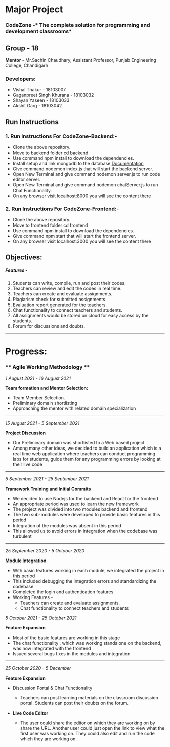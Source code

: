 # Major Project
### CodeZone -* The complete solution for programming and development classrooms*




## Group - 18

**Mentor** - Mr.Sachin Chaudhary, Assistant Professor, Punjab Engineering College, Chandigarh
### Developers:

- Vishal Thakur - 18103007
- Gaganpreet Singh Khurana - 18103032
- Shayan Yaseen - 18103033
- Akshit Garg - 18103042


## Run Instructions
###  1. Run Instructions For CodeZone-Backend:-


- Clone the above repository.
- Move to backend folder cd backend
- Use command npm install to download the dependencies.
- Install setup and link mongodb to the database [Documentation](https://docs.mongodb.com/manual/tutorial/install-mongodb-on-os-x/)
- Give command nodemon index.js that will start the backend server.
- Open New Terminal and give command nodemon server.js to run code editor server.
- Open New Terminal and give command nodemon chatServer.js to run Chat Functionality.
- On any browser visit localhost:8000 you will see the content there

###  2. Run Instructions For CodeZone-Frontend:-

- Clone the above repository.
- Move to frontend folder cd frontend
- Use command npm install to download the dependencies.
- Give command npm start that will start the frontend server.
- On any browser visit localhost:3000 you will see the content there


## Objectives:

#####  Features -
1. Students can write, compile, run and post their codes.
2. Teachers can review and edit the codes in real time.
3. Teachers can create and evaluate assignments.
4. Plagiarism check for submitted assignments.
5. Evaluation report generated for the teachers.
6. Chat functionality to connect teachers and students.
7. All assignments would be stored on cloud for easy access by the students.
8. Forum for discussions and doubts.

---

# Progress:

###  ** Agile Working Methodology  **
> 


*1 August 2021 - 16 August 2021*

**Team formation and Mentor Selection:**

- Team Member Selection.
- Preliminary domain shortlisting
- Approaching the mentor with related domain specialization

---
*15 August 2021 - 5 September 2021*

**Project Discussion**

- Our Preliminary domain was shortlisted to a Web based project
- Among many other ideas, we decided to build an application which is a real time web application where teachers can conduct programming labs for students, guide them for any programming errors by looking at their live code

---
*5 September 2021 - 25 September 2021*

**Framework Training and Initial Commits**

- We decided to use Nodejs for the backend and React for the frontend
- An appropriate period was used to learn the new framework
- The project was divided into two modules backend and frontend 
- The two sub-modules were developed to provide basic features in this period
- Integration of the modules was absent in this period
- This allowed us to avoid errors in integration when the codebase was turbulent

---

*25 September 2020 - 5 October 2020*

**Module Integration**

- With basic features working in each module, we integrated the project in this period
- This included debugging the integration errors and standardizing the codebase
- Completed the login and authentication features
- Working Features - 
    - Teachers can create and evaluate assignments.
    - Chat functionality to connect teachers and students

*5 October 2021 - 25 October 2021*

**Feature Expansion**

- Most of the basic features are working in this stage
- The chat functionality , which was working standalone on the backend, was  now integrated with the frontend
- Issued several bugs fixes in the modules and integration

---
*25 October 2020 - 5 December*

**Feature Expansion**

- Discussion Portal & Chat Functionality 
	- Teachers can post learning materials on the classroom discussion portal. Students can post their doubts on the forum.
	
- **Live Code Editor**
	- The user could share the editor on which they are working on by share the URL. Another user could just open the link to view what the first user was working on. They could also edit and run the code which they are working on.


